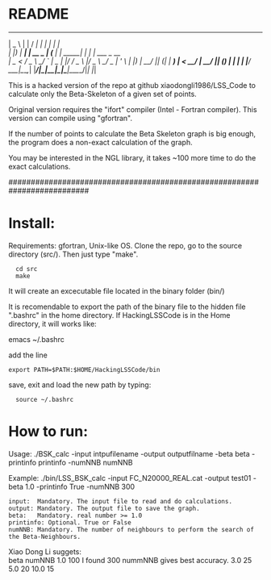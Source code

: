# README
  ____       _           _____ _        _      _              
 |  _ \     | |         / ____| |      | |    | |             
 | |_) | ___| |_ __ _  | (___ | | _____| | ___| |_ ___  _ __  
 |  _ < / _ \ __/ _` |  \___ \| |/ / _ \ |/ _ \ __/ _ \| '_ \ 
 | |_) |  __/ || (_| |  ____) |   <  __/ |  __/ || (_) | | | |
 |____/ \___|\__\__,_| |_____/|_|\_\___|_|\___|\__\___/|_| |_|
                                                              

This is a hacked version of the repo at github xiaodongli1986/LSS_Code
to calculate only the Beta-Skeleton of a given set of points.

Original version requires the "ifort" compiler (Intel - Fortran compiler).
This version can compile using "gfortran".

If the number of points to calculate the Beta Skeleton graph is big enough,
the program does a non-exact calculation of the graph.

You may be interested in the NGL library, it takes ~100 more time to do
the exact calculations.

##########################################################################

# Install:

Requirements: gfortran, Unix-like OS.
Clone the repo, go to the source directory (src/). Then just type "make".

      cd src
      make

It will create an excecutable file located in the binary folder (bin/)

It is recomendable to export the path of the binary file to the hidden 
file ".bashrc" in the home directory.
If HackingLSSCode is in the Home directory, it will works like:

   emacs ~/.bashrc

add the line

    export PATH=$PATH:$HOME/HackingLSSCode/bin

save, exit and load the new path by typing:

      source ~/.bashrc

      
# How to run:

Usage:
./BSK_calc -input intpufilename -output outputfilname -beta beta -printinfo printinfo -numNNB numNNB 

Example:
./bin/LSS_BSK_calc -input FC_N20000_REAL.cat -output test01 -beta 1.0 -printinfo True -numNNB 300

	input:	Mandatory. The input file to read and do calculations.
	output:	Mandatory. The output file to save the graph.
	beta:	Mandatory. real number >= 1.0
	printinfo: Optional. True or False
	numNNB: Mandatory. The number of neighbours to perform the search of the Beta-Neighbours.

Xiao Dong Li suggets:	
	beta 	  numNNB
	1.0	  100		I found 300 nummNNB gives best accuracy.
	3.0	  25
	5.0	  20
	10.0	  15